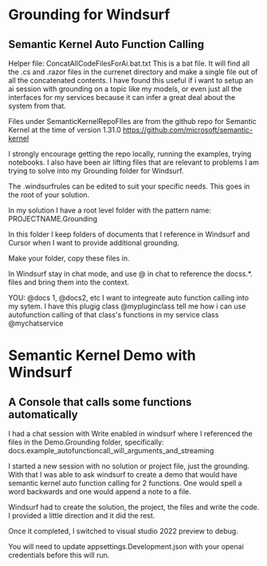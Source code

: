 # Grounding for Windsurf 
## Semantic Kernel Auto Function Calling

Helper file: ConcatAllCodeFilesForAi.bat.txt
This is a bat file. It will find all the .cs and .razor files in the currenet directory and make a single file out of all the concatenated contents. I have found this useful if i want to setup an ai session with grounding on a topic like my models, or even just all the interfaces for my services because it can infer a great deal about the system from that.

Files under SemanticKernelRepoFIles are from the github repo for  Semantic Kernel at the time of version 1.31.0
https://github.com/microsoft/semantic-kernel

I strongly encourage getting the repo locally, running the examples, trying notebooks. I also have been air lifting files that are relevant to problems I am trying to solve into my Grounding folder for Windsurf.

The .windsurfrules can be edited to suit your specific needs. This goes in the root of your solution.

In my solution I have a root level folder with the pattern name: 
PROJECTNAME.Grounding

In this folder I keep folders of documents that I reference in Windsurf and Cursor when I want to provide additional grounding.

Make your folder, copy these files in.  

In Windsurf stay in chat mode, and use @ in chat to reference the docss.*. files and bring them into the context.

YOU: @docs 1, @docs2, etc I want to integreate auto function calling into my sytem. I have this plugig class @mypluginclass 
tell me how i can use autofunction calling of that class's functions in my service class @mychatservice 


# Semantic Kernel Demo with Windsurf
## A Console that calls some functions automatically

I had a chat session with Write enabled in windsurf where I referenced the files in the Demo.Grounding folder, specifically: docs.example_autofunctioncall_will_arguments_and_streaming

I started a new session with no solution or project file, just the grounding. With that I was able to ask windsurf to create a demo that would have semantic kernel auto function calling for 2 functions. 
One would spell a word backwards and one would append a note to a file. 

Windsurf had to create the solution, the project, the files and write the code. I provided a little direction and it did the rest.

Once it completed, I switched to visual studio 2022 preview to debug. 

You will need to update appsettings.Development.json with your openai credentials before this will run.

